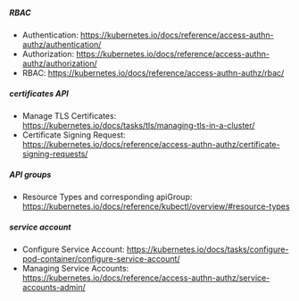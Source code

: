 ##### RBAC
* Authentication: https://kubernetes.io/docs/reference/access-authn-authz/authentication/
* Authorization: https://kubernetes.io/docs/reference/access-authn-authz/authorization/
* RBAC: https://kubernetes.io/docs/reference/access-authn-authz/rbac/

##### certificates API
* Manage TLS Certificates: https://kubernetes.io/docs/tasks/tls/managing-tls-in-a-cluster/
* Certificate Signing Request: https://kubernetes.io/docs/reference/access-authn-authz/certificate-signing-requests/

##### API groups
* Resource Types and corresponding apiGroup: https://kubernetes.io/docs/reference/kubectl/overview/#resource-types

##### service account
* Configure Service Account: https://kubernetes.io/docs/tasks/configure-pod-container/configure-service-account/
* Managing Service Accounts: https://kubernetes.io/docs/reference/access-authn-authz/service-accounts-admin/




